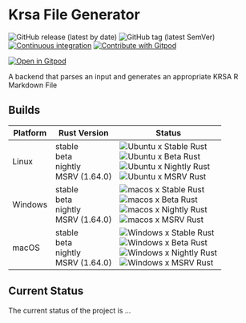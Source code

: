 
# Krsa File Generator

![GitHub release (latest by date)](https://img.shields.io/github/v/release/AliSajid/krsa-file-generator)
![GitHub tag (latest SemVer)](https://img.shields.io/github/v/tag/AliSajid/krsa-file-generator)
[![Continuous integration](https://github.com/AliSajid/krsa-file-generator/actions/workflows/ci.yaml/badge.svg?branch=main&event=push)](https://github.com/AliSajid/krsa-file-generator/actions/workflows/ci.yaml)
[![Contribute with Gitpod](https://img.shields.io/badge/Contribute%20with-Gitpod-908a85?logo=gitpod)](https://gitpod.io/#AliSajid/krsa-file-generator)


[![Open in Gitpod](https://gitpod.io/button/open-in-gitpod.svg)](https://gitpod.io/#AliSajid/krsa-file-generator)

A backend that parses an input and generates an appropriate KRSA R Markdown File

## Builds

| Platform | Rust Version |Status |
| -------- | ------ | ------ |
| Linux    | stable <br/> beta <br/> nightly <br/> MSRV (1.64.0) | ![Ubuntu x Stable Rust](https://img.shields.io/endpoint?url=https://gist.githubusercontent.com/AliSajid/71513bb04500396972162fff6e1ca8e5/raw/ubuntu-stable.json) <br/> ![Ubuntu x Beta Rust](https://img.shields.io/endpoint?url=https://gist.githubusercontent.com/AliSajid/71513bb04500396972162fff6e1ca8e5/raw/ubuntu-beta.json) <br/> ![Ubuntu x Nightly Rust](https://img.shields.io/endpoint?url=https://gist.githubusercontent.com/AliSajid/71513bb04500396972162fff6e1ca8e5/raw/ubuntu-nightly.json) <br/> ![Ubuntu x MSRV Rust](https://img.shields.io/endpoint?url=https://gist.githubusercontent.com/AliSajid/71513bb04500396972162fff6e1ca8e5/raw/ubuntu-msrv.json) |
| Windows  | stable <br/> beta <br/> nightly <br/> MSRV (1.64.0) | ![macos x Stable Rust](https://img.shields.io/endpoint?url=https://gist.githubusercontent.com/AliSajid/71513bb04500396972162fff6e1ca8e5/raw/windows-stable.json) <br/> ![macos x Beta Rust](https://img.shields.io/endpoint?url=https://gist.githubusercontent.com/AliSajid/71513bb04500396972162fff6e1ca8e5/raw/windows-beta.json) <br/> ![macos x Nightly Rust](https://img.shields.io/endpoint?url=https://gist.githubusercontent.com/AliSajid/71513bb04500396972162fff6e1ca8e5/raw/windows-nightly.json) <br/> ![macos x MSRV Rust](https://img.shields.io/endpoint?url=https://gist.githubusercontent.com/AliSajid/71513bb04500396972162fff6e1ca8e5/raw/windows-msrv.json) |
| macOS    | stable <br/> beta <br/> nightly <br/> MSRV (1.64.0) | ![Windows x Stable Rust](https://img.shields.io/endpoint?url=https://gist.githubusercontent.com/AliSajid/71513bb04500396972162fff6e1ca8e5/raw/macos-stable.json) <br/> ![Windows x Beta Rust](https://img.shields.io/endpoint?url=https://gist.githubusercontent.com/AliSajid/71513bb04500396972162fff6e1ca8e5/raw/macos-beta.json) <br/> ![Windows x Nightly Rust](https://img.shields.io/endpoint?url=https://gist.githubusercontent.com/AliSajid/71513bb04500396972162fff6e1ca8e5/raw/macos-nightly.json) <br/> ![Windows x MSRV Rust](https://img.shields.io/endpoint?url=https://gist.githubusercontent.com/AliSajid/71513bb04500396972162fff6e1ca8e5/raw/macos-msrv.json) |

## Current Status

The current status of the project is ...
